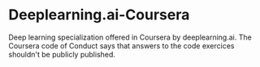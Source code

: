 # Deeplearning.ai-Coursera
Deep learning specialization offered in Coursera by deeplearning.ai.
The Coursera code of Conduct says that answers to the code exercices shouldn't be publicly published.
